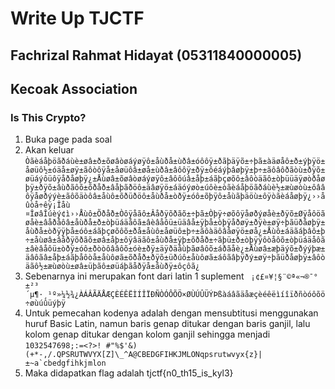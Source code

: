 # Write Up TJCTF 
## Fachrizal Rahmat Hidayat (05311840000005)
## Kecoak Association


### Is This Crypto?
1. Buka page pada soal
2. Akan keluar ```Òãèáåþöãðáùè±øâ±ð±õøâòøáýøÿô±åùðå±ùðâ±óôôÿ±ðãþäÿõ±÷þã±àäøåô±ð±ýþÿö±åøüô½±óäå±øÿ±ãôòôÿå±åøüôâ±øå±ùðâ±âôôÿ±ðÿ±ôéáýþâøþÿ±þ÷±ãôâôðãòù±ðÿõ±øüáýôüôÿåðåøþÿ¿±Åùøâ±õøâòøáýøÿô±âôôúâ±åþ±áãþçøõô±âôòäãô±òþüüäÿøòðåøþÿ±ðÿõ±âùðãôõ±õðåð±âåþãðöô±äâøÿö±áäóýøò±úôè±òãèáåþöãðáùè½±æùøòù±ôââôÿåøðýýè±ãôõäòôâ±åùô±õðüðöô±åùðå±òðÿ±óô±õþÿô±åùãþäöù±ôÿòãèáåøþÿ¿››åûòå÷êÿ¡Îåù ¤ÎøâÎúèý¢ì››Åùô±Õðåð±Òôÿåãô±Âåðÿõðãõ±÷þã±Òþÿ÷øõôÿåøðýøåè±ðÿõ±Øÿåôöãøåè±âåðåôâ±åùðå±ð±òþüáäåôã±âèâåôü±üäâå±ÿþå±òþÿåðøÿ±ðÿè±øÿ÷þãüðåøþÿ±åùðå±òðÿÿþå±óô±áãþçøõôõ±ðå±åùô±åøüô±þ÷±ãôàäôâåøÿö±øå¿±Åùô±áäãáþâô±þ÷±åùøâ±âåðÿõðãõ±øâ±åþ±ôÿâäãô±åùðå±ÿþ±õðåð±÷ãþü±ð±òþÿÿôòåôõ±òþüáäåôã±âèâåôü±òðÿ±óô±ðòòôââôõ±óè±ðÿ±äÿðäåùþãøâôõ±áðãåè¿±Åùøâ±æþäýõ±ðýýþæ±äâôãâ±åþ±áãþåôòå±åùôøã±õðåð±ðÿõ±üðúô±åùôøã±áôãâþÿðý±øÿ÷þãüðåøþÿ±âôòäãô½±æùøòù±øâ±üþãô±øüáþãåðÿå±åùðÿ±ôçôã¿```
3. Sebenarnya ini merupakan font dari latin 1 suplement ` ¡¢£¤¥¦§¨©ª«¬­®¯°±²³´µ¶·¸¹º»¼½¾¿ÀÁÂÃÄÅÆÇÈÉÊËÌÍÎÏÐÑÒÓÔÕÖ×ØÙÚÛÜÝÞßàáâãäåæçèéêëìíîïðñòóôõö÷øùúûüýþÿ`
4. Untuk pemecahan kodenya adalah dengan mensubtitusi menggunakan huruf Basic Latin, namun baris genap ditukar dengan baris ganjil, lalu kolom genap ditukar dengan kolom ganjil sehingga menjadi ```1032547698;:=<?>! #"%$'&)(+*-,/.QPSRUTWVYX[Z]\_^A@CBEDGFIHKJMLONqpsrutwvyx{z}|±~a`cbedgfihkjmlon```
5. Maka didapatkan flag adalah tjctf{n0_th15_is_kyl3}


